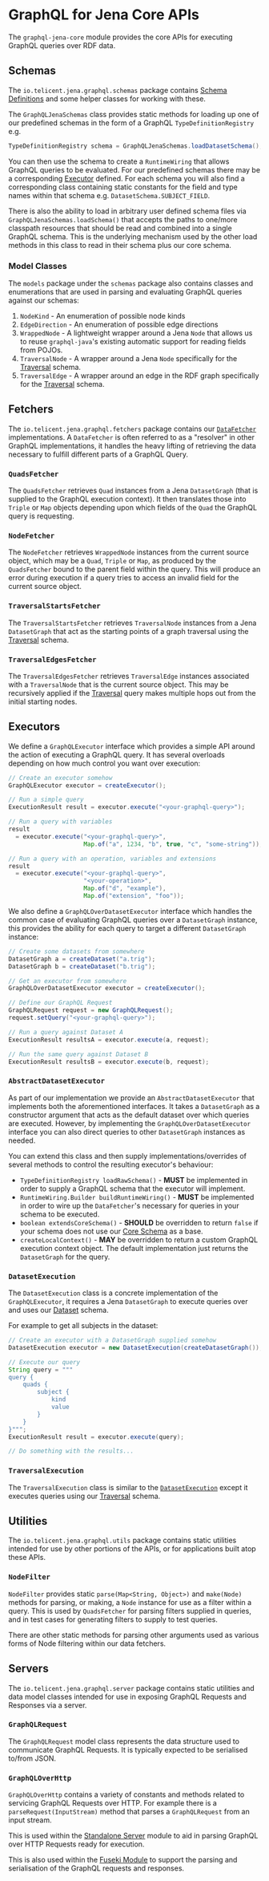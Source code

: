 # GraphQL for Jena Core APIs

The `graphql-jena-core` module provides the core APIs for executing GraphQL queries over RDF data.

## Schemas

The `io.telicent.jena.graphql.schemas` package contains [Schema Definitions](schemas.md) and some helper classes for
working with these.

The `GraphQLJenaSchemas` class provides static methods for loading up one of our predefined schemas in the form of a
GraphQL `TypeDefinitionRegistry` e.g.

```java
TypeDefinitionRegistry schema = GraphQLJenaSchemas.loadDatasetSchema();
```

You can then use the schema to create a `RuntimeWiring` that allows GraphQL queries to be evaluated.  For our predefined
schemas there may be a corresponding [Executor](#executors) defined.  For each schema you will also find a corresponding
class containing static constants for the field and type names within that schema e.g. `DatasetSchema.SUBJECT_FIELD`.

There is also the ability to load in arbitrary user defined schema files via `GraphQLJenaSchemas.loadSchema()` that
accepts the paths to one/more classpath resources that should be read and combined into a single GraphQL schema.  This
is the underlying mechanism used by the other load methods in this class to read in their schema plus our core schema.

### Model Classes

The `models` package under the `schemas` package also contains classes and enumerations that are used in parsing and
evaluating GraphQL queries against our schemas:

1. `NodeKind` - An enumeration of possible node kinds
2. `EdgeDirection` - An enumeration of possible edge directions
3. `WrappedNode` - A lightweight wrapper around a Jena `Node` that allows us to reuse `graphql-java`'s existing
   automatic support for reading fields from POJOs.
4. `TraversalNode` - A wrapper around a Jena `Node` specifically for the [Traversal](schemas.md#traversal) schema.
5. `TraversalEdge` - A wrapper around an edge in the RDF graph specifically for the [Traversal](schemas.md#traversal)
   schema.

## Fetchers

The `io.telicent.jena.graphql.fetchers` package contains our [`DataFetcher`][1] implementations.  A `DataFetcher` is
often referred to as a "resolver" in other GraphQL implementations, it handles the heavy lifting of retrieving the data
necessary to fulfill different parts of a GraphQL Query.

### `QuadsFetcher`

The `QuadsFetcher` retrieves `Quad` instances from a Jena `DatasetGraph` (that is supplied to the GraphQL execution
context).  It then translates those into `Triple` or `Map` objects depending upon which fields of the `Quad` the GraphQL
query is requesting.

### `NodeFetcher`

The `NodeFetcher` retrieves `WrappedNode` instances from the current source object, which may be a `Quad`, `Triple` or
`Map`, as produced by the `QuadsFetcher` bound to the parent field within the query.  This will produce an error during
execution if a query tries to access an invalid field for the current source object.

### `TraversalStartsFetcher`

The `TraversalStartsFetcher` retrieves `TraversalNode` instances from a Jena `DatasetGraph` that act as the starting
points of a graph traversal using the [Traversal](schemas.md#traversal) schema.

### `TraversalEdgesFetcher`

The `TraversalEdgesFetcher` retrieves `TraversalEdge` instances associated with a `TraversalNode` that is the current
source object.  This may be recursively applied if the [Traversal](schemas.md#traversal) query makes multiple hops out
from the initial starting nodes.

## Executors

We define a `GraphQLExecutor` interface which provides a simple API around the action of executing a GraphQL query.  It
has several overloads depending on how much control you want over execution:

```java
// Create an executor somehow
GraphQLExecutor executor = createExecutor();

// Run a simple query
ExecutionResult result = executor.execute("<your-graphql-query>");

// Run a query with variables
result 
  = executor.execute("<your-graphql-query>", 
                     Map.of("a", 1234, "b", true, "c", "some-string"));

// Run a query with an operation, variables and extensions
result 
  = executor.execute("<your-graphql-query>", 
                     "<your-operation>", 
                     Map.of("d", "example"), 
                     Map.of("extension", "foo"));
```

We also define a `GraphQLOverDatasetExecutor` interface which handles the common case of evaluating GraphQL queries over
a `DatasetGraph` instance, this provides the ability for each query to target a different `DatasetGraph` instance:

```java
// Create some datasets from somewhere
DatasetGraph a = createDataset("a.trig");
DatasetGraph b = createDataset("b.trig");

// Get an executor from somewhere
GraphQLOverDatasetExecutor executor = createExecutor();

// Define our GraphQL Request
GraphQLRequest request = new GraphQLRequest();
request.setQuery("<your-graphql-query>");

// Run a query against Dataset A
ExecutionResult resultsA = executor.execute(a, request);

// Run the same query against Dataset B
ExecutionResult resultsB = executor.execute(b, request);
```

### `AbstractDatasetExecutor`

As part of our implementation we provide an `AbstractDatasetExecutor` that implements both the aforementioned
interfaces. It takes a `DatasetGraph` as a constructor argument that acts as the default dataset over which queries are
executed.  However, by implementing the `GraphQLOverDatasetExecutor` interface you can also direct queries to other
`DatasetGraph` instances as needed.

You can extend this class and then supply implementations/overrides of several methods to control the resulting
executor's behaviour:

- `TypeDefinitionRegistry loadRawSchema()` - **MUST** be implemented in order to supply a GraphQL schema that the
  executor will implement.
- `RuntimeWiring.Builder buildRuntimeWiring()` -  **MUST** be implemented in order to wire up the `DataFetcher`'s
  necessary for queries in your schema to be executed.
- `boolean extendsCoreSchema()` - **SHOULD** be overridden to return `false` if your schema does not use our [Core
  Schema](schemas.md#core) as a base.
- `createLocalContext()` - **MAY** be overridden to return a custom GraphQL execution context object.  The default
  implementation just returns the `DatasetGraph` for the query.

### `DatasetExecution`

The `DatasetExecution` class is a concrete implementation of the `GraphQLExecutor`, it requires a Jena `DatasetGraph` to
execute queries over and uses our [Dataset](schemas.md#dataset) schema.

For example to get all subjects in the dataset:

```java
// Create an executor with a DatasetGraph supplied somehow
DatasetExecution executor = new DatasetExecution(createDatasetGraph());

// Execute our query
String query = """
query {
    quads {
        subject {
            kind
            value
        }
    }
}""";
ExecutionResult result = executor.execute(query);

// Do something with the results...
```

### `TraversalExecution`

The `TraversalExecution` class is similar to the [`DatasetExecution`](#datasetexecution) except it executes queries
using our [Traversal](schemas.md#traversal) schema.

## Utilities

The `io.telicent.jena.graphql.utils` package contains static utilities intended for use by other portions of the APIs,
or for applications built atop these APIs.

### `NodeFilter` 

`NodeFilter` provides static `parse(Map<String, Object>)` and `make(Node)` methods for parsing, or making, a `Node`
instance for use as a filter within a query.  This is used by `QuadsFetcher` for parsing filters supplied in queries,
and in test cases for generating filters to supply to test queries.

There are other static methods for parsing other arguments used as various forms of Node filtering within our 
data fetchers.

## Servers

The `io.telicent.jena.graphql.server` package contains static utilities and data model classes intended for use in
exposing GraphQL Requests and Responses via a server.

### `GraphQLRequest`

The `GraphQLRequest` model class represents the data structure used to communicate GraphQL Requests.  It is typically
expected to be serialised to/from JSON.

### `GraphQLOverHttp`

`GraphQLOverHttp` contains a variety of constants and methods related to servicing GraphQL Requests over HTTP.  For
example there is a `parseRequest(InputStream)` method that parses a `GraphQLRequest` from an input stream.

This is used within the [Standalone Server](standalone-server.md) module to aid in parsing GraphQL over HTTP Requests
ready for execution.

This is also used within the [Fuseki Module](fuseki-module.md) to support the parsing and serialisation of the GraphQL
requests and responses.

[1]: https://www.graphql-java.com/documentation/data-fetching
